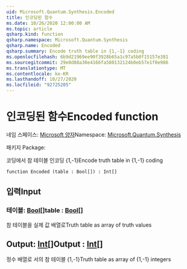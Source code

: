 ```yaml
---
uid: Microsoft.Quantum.Synthesis.Encoded
title: 인코딩된 함수
ms.date: 10/26/2020 12:00:00 AM
ms.topic: article
qsharp.kind: function
qsharp.namespace: Microsoft.Quantum.Synthesis
qsharp.name: Encoded
qsharp.summary: Encode truth table in {1,-1} coding
ms.openlocfilehash: 6b9d21969ee90f3928b65a1c97a5b0f15157e381
ms.sourcegitcommit: 29e0d88a30e4166fa580132124b0eb57e1f0e986
ms.translationtype: MT
ms.contentlocale: ko-KR
ms.lasthandoff: 10/27/2020
ms.locfileid: "92725205"
---
```

# <a name="encoded-function"></a><span data-ttu-id="c2686-102">인코딩된 함수</span><span class="sxs-lookup"><span data-stu-id="c2686-102">Encoded function</span></span>

<span data-ttu-id="c2686-103">네임 스페이스: [Microsoft 양자](xref:Microsoft.Quantum.Synthesis)</span><span class="sxs-lookup"><span data-stu-id="c2686-103">Namespace: [Microsoft.Quantum.Synthesis](xref:Microsoft.Quantum.Synthesis)</span></span>

<span data-ttu-id="c2686-104">패키지 [](https://nuget.org/packages/)</span><span class="sxs-lookup"><span data-stu-id="c2686-104">Package: [](https://nuget.org/packages/)</span></span>


<span data-ttu-id="c2686-105">코딩에서 참 테이블 인코딩 {1,-1}</span><span class="sxs-lookup"><span data-stu-id="c2686-105">Encode truth table in {1,-1} coding</span></span>

```qsharp
function Encoded (table : Bool[]) : Int[]
```


## <a name="input"></a><span data-ttu-id="c2686-106">입력</span><span class="sxs-lookup"><span data-stu-id="c2686-106">Input</span></span>

### <a name="table--bool"></a><span data-ttu-id="c2686-107">테이블: [Bool](xref:microsoft.quantum.lang-ref.bool)[]</span><span class="sxs-lookup"><span data-stu-id="c2686-107">table : [Bool](xref:microsoft.quantum.lang-ref.bool)[]</span></span>

<span data-ttu-id="c2686-108">참 테이블을 실제 값 배열로</span><span class="sxs-lookup"><span data-stu-id="c2686-108">Truth table as array of truth values</span></span>



## <a name="output--int"></a><span data-ttu-id="c2686-109">Output: [Int](xref:microsoft.quantum.lang-ref.int)[]</span><span class="sxs-lookup"><span data-stu-id="c2686-109">Output : [Int](xref:microsoft.quantum.lang-ref.int)[]</span></span>

<span data-ttu-id="c2686-110">정수 배열로 서의 참 테이블 {1,-1}</span><span class="sxs-lookup"><span data-stu-id="c2686-110">Truth table as array of {1,-1} integers</span></span>